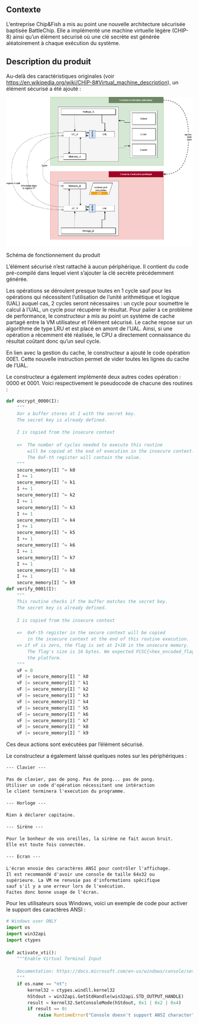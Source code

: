 ## Contexte
L’entreprise Chip&Fish a mis au point une nouvelle architecture sécurisée baptisée BattleChip. Elle a implémenté une machine virtuelle légère (CHIP-8) ainsi qu’un élément sécurisé où une clé secrète est générée aléatoirement à chaque exécution du système.

## Description du produit
Au-delà des caractéristiques originales (voir https://en.wikipedia.org/wiki/CHIP-8#Virtual_machine_description), un élément sécurisé a été ajouté :

![VM.png](VM.png)

Schéma de fonctionnement du produit

L’élément sécurisé n’est rattaché à aucun périphérique. Il contient du code pré-compilé dans lequel vient s’ajouter la clé secrète précédemment générée.

Les opérations se déroulent presque toutes en 1 cycle sauf pour les opérations qui nécessitent l’utilisation de l’unité arithmétique et logique (UAL) auquel cas, 2 cycles seront nécessaires : un cycle pour soumettre le calcul à l’UAL, un cycle pour récupérer le résultat. Pour palier à ce problème de performance, le constructeur a mis au point un système de cache partagé entre la VM utilisateur et l’élément sécurisé. Le cache repose sur un algorithme de type LRU et est placé en amont de l’UAL. Ainsi, si une opération a récemment été réalisée, le CPU a directement connaissance du résultat coûtant donc qu’un seul cycle.

En lien avec la gestion du cache, le constructeur a ajouté le code opération 00E1. Cette nouvelle instruction permet de vider toutes les lignes du cache de l’UAL.

Le constructeur a également implémenté deux autres codes opération : 0000 et 0001. Voici respectivement le pseudocode de chacune des routines :
```python
def encrypt_0000(I):
    """
    Xor a buffer stores at I with the secret key.
    The secret key is already defined.

    I is copied from the insecure context

    =>  The number of cycles needed to execute this routine
        will be copied at the end of execution in the insecure context.
        The 0xF-th register will contain the value.
    """
    secure_memory[I] ^= k0
    I += 1
    secure_memory[I] ^= k1
    I += 1
    secure_memory[I] ^= k2
    I += 1
    secure_memory[I] ^= k3
    I += 1
    secure_memory[I] ^= k4
    I += 1
    secure_memory[I] ^= k5
    I += 1
    secure_memory[I] ^= k6
    I += 1
    secure_memory[I] ^= k7
    I += 1
    secure_memory[I] ^= k8
    I += 1
    secure_memory[I] ^= k9
def verify_0001(I):
    """
    This routine checks if the buffer matches the secret key.
    The secret key is already defined.

    I is copied from the insecure context

    =>  0xF-th register in the secure context will be copied
        in the insecure context at the end of this routine execution.
    => if vF is zero, the flag is set at I+10 in the unsecure memory.
        The flag's size is 16 bytes. We expected FCSC{<hex_encoded_flag>} on
        the platform.
    """
    vF = 0
    vF |= secure_memory[I] ^ k0
    vF |= secure_memory[I] ^ k1
    vF |= secure_memory[I] ^ k2
    vF |= secure_memory[I] ^ k3
    vF |= secure_memory[I] ^ k4
    vF |= secure_memory[I] ^ k5
    vF |= secure_memory[I] ^ k6
    vF |= secure_memory[I] ^ k7
    vF |= secure_memory[I] ^ k8
    vF |= secure_memory[I] ^ k9
```

Ces deux actions sont exécutées par l’élément sécurisé.

Le constructeur a également laissé quelques notes sur les périphériques :
```
--- Clavier ---

Pas de clavier, pas de pong. Pas de pong... pas de pong.
Utiliser un code d'opération nécessitant une intéraction
le client terminera l'execution du programme.

--- Horloge ---

Rien à déclarer capitaine.

--- Sirène ---

Pour le bonheur de vos oreilles, la sirène ne fait aucun bruit.
Elle est toute fois connectée.

--- Ecran ---

L'écran envoie des caractères ANSI pour contrôler l'affichage.
Il est recommandé d'avoir une console de taille 64x32 ou
supérieure. La VM ne renvoie pas d'informations spécifique
sauf s'il y a une erreur lors de l'exécution.
Faites donc bonne usage de l'écran.
```

Pour les utilisateurs sous Windows, voici un exemple de code pour activer le support des caractères ANSI :

```python
# Windows user ONLY
import os
import win32api
import ctypes

def activate_vti():
    """Enable Virtual Terminal Input

    Documentation: https://docs.microsoft.com/en-us/windows/console/setconsolemode
    """
    if os.name == "nt":
        kernel32 = ctypes.windll.kernel32
        hStdout = win32api.GetStdHandle(win32api.STD_OUTPUT_HANDLE)
        result = kernel32.SetConsoleMode(hStdout, 0x1 | 0x2 | 0x4)
        if result == 0:
            raise RuntimeError("Console doesn't support ANSI character")
```